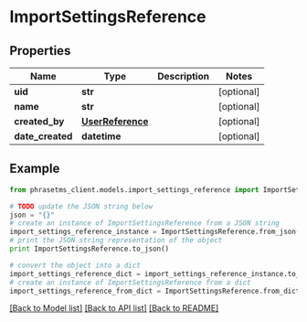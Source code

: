 # ImportSettingsReference

## Properties

| Name             | Type                                  | Description | Notes      |
| ---------------- | ------------------------------------- | ----------- | ---------- |
| **uid**          | **str**                               |             | [optional] |
| **name**         | **str**                               |             | [optional] |
| **created_by**   | [**UserReference**](UserReference.md) |             | [optional] |
| **date_created** | **datetime**                          |             | [optional] |

## Example

```python
from phrasetms_client.models.import_settings_reference import ImportSettingsReference

# TODO update the JSON string below
json = "{}"
# create an instance of ImportSettingsReference from a JSON string
import_settings_reference_instance = ImportSettingsReference.from_json(json)
# print the JSON string representation of the object
print ImportSettingsReference.to_json()

# convert the object into a dict
import_settings_reference_dict = import_settings_reference_instance.to_dict()
# create an instance of ImportSettingsReference from a dict
import_settings_reference_from_dict = ImportSettingsReference.from_dict(import_settings_reference_dict)
```

[[Back to Model list]](../README.md#documentation-for-models) [[Back to API list]](../README.md#documentation-for-api-endpoints) [[Back to README]](../README.md)
